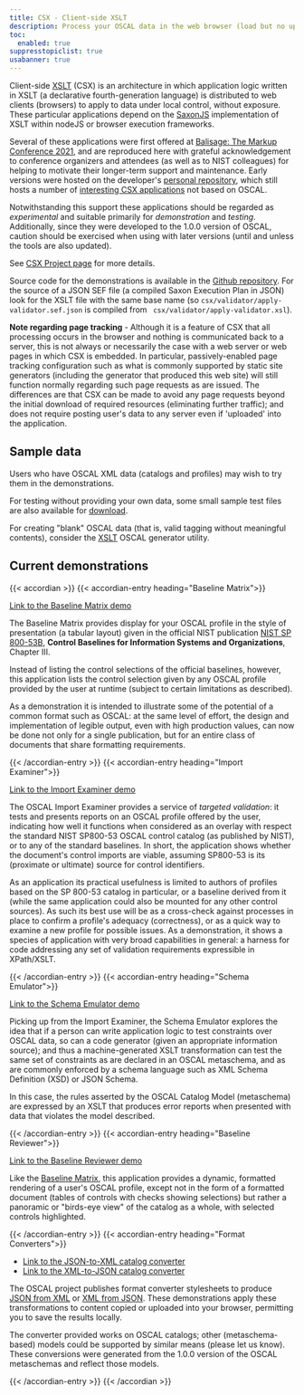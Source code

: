 ```yaml
---
title: CSX - Client-side XSLT
description: Process your OSCAL data in the web browser (load but no upload)
toc:
  enabled: true
suppresstopiclist: true 
usabanner: true
---
```


Client-side [XSLT](https://www.w3.org/TR/xslt-30/) (CSX) is an architecture in which application logic written in XSLT (a declarative fourth-generation language) is distributed to web clients (browsers) to apply to data under local control, without exposure. These particular applications depend on the [SaxonJS](https://www.saxonica.com/saxon-js/documentation/index.html) implementation of XSLT within nodeJS or browser execution frameworks.

Several of these applications were first offered at [Balisage: The Markup Conference 2021](https://www.balisage.net/Proceedings/vol26/cover.html), and are reproduced here with grateful acknowledgement to conference organizers and attendees (as well as to NIST colleagues) for helping to motivate their longer-term support and maintenance. Early versions were hosted on the developer's [personal repository](https://github.com/wendellpiez/XMLjellysandwich), which still hosts a number of [interesting CSX applications](https://wendellpiez.github.io/XMLjellysandwich/) not based on OSCAL.

Notwithstanding this support these applications should be regarded as *experimental* and suitable primarily for *demonstration* and *testing*. Additionally, since they were developed to the 1.0.0 version of OSCAL, caution should be exercised when using with later versions (until and unless the tools are also updated).

See [CSX Project page](/projects/csx) for more details.

Source code for the demonstrations is available in the [Github repository](https://github.com/usnistgov/oscal-tools/tree/master/csx). For the source of a JSON SEF file (a compiled Saxon Execution Plan in JSON) look for the XSLT file with the same base name (so `csx/validator/apply-validator.sef.json` is compiled from ` csx/validator/apply-validator.xsl`).

**Note regarding page tracking** - Although it is a feature of CSX that all processing occurs in the browser and nothing is communicated back to a server, this is not always or necessarily the case with a web server or web pages in which CSX is embedded. In particular, passively-enabled page tracking configuration such as what is commonly supported by static site generators (including the generator that produced this web site) will still function normally regarding such page requests as are issued. The differences are that CSX can be made to avoid any page requests beyond the initial download of required resources (eliminating further traffic); and does not require posting user's data to any server even if 'uploaded' into the application.

## Sample data

Users who have OSCAL XML data (catalogs and profiles) may wish to try them in the demonstrations.

For testing without providing your own data, some small sample test files are also available for [download](oscal-examples.zip).

For creating "blank" OSCAL data (that is, valid tagging without meaningful contents), consider the [XSLT](/projects/xslt) OSCAL generator utility.

## Current demonstrations

{{< accordian >}}
{{< accordian-entry heading="Baseline Matrix">}}

[Link to the Baseline Matrix demo](baseline-matrix "Baseline Matrix demo")

The Baseline Matrix provides display for your OSCAL profile in the style of presentation (a tabular layout) given in the official NIST publication [NIST SP 800-53B](https://doi.org/10.6028/NIST.SP.800-53B), **Control Baselines for Information Systems and Organizations**, Chapter III.

Instead of listing the control selections of the official baselines, however, this application lists the control selection given by any OSCAL profile provided by the user at runtime (subject to certain limitations as described).

As a demonstration it is intended to illustrate some of the potential of a common format such as OSCAL: at the same level of effort, the design and implementation of legible output, even with high production values, can now be done not only for a single publication, but for an entire class of documents that share formatting requirements.

{{< /accordian-entry >}}
{{< accordian-entry heading="Import Examiner">}}

[Link to the Import Examiner demo](import-examiner "Import Examiner demo")

The OSCAL Import Examiner provides a service of *targeted validation*: it tests and presents reports on an OSCAL profile offered by the user, indicating how well it functions when considered as an overlay with respect the standard NIST SP800-53 OSCAL control catalog (as published by NIST), or to any of the standard baselines. In short, the application shows whether the document's control imports are viable, assuming SP800-53 is its (proximate or ultimate) source for control identifiers.

As an application its practical usefulness is limited to authors of profiles based on the SP 800-53 catalog in particular, or a baseline derived from it (while the same application could also be mounted for any other control sources). As such its best use will be as a cross-check against processes in place to confirm a profile's adequacy (correctness), or as a quick way to examine a new profile for possible issues. As a demonstration, it shows a species of application with very broad capabilities in general: a harness for code addressing any set of validation requirements expressible in XPath/XSLT.

{{< /accordian-entry >}}
{{< accordian-entry heading="Schema Emulator">}}

[Link to the Schema Emulator demo](validator "Schema Emulator")

Picking up from the Import Examiner, the Schema Emulator explores the idea that if a person can write application logic to test constraints over OSCAL data, so can a code generator (given an appropriate information source); and thus a machine-generated XSLT transformation can test the same set of constraints as are declared in an OSCAL metaschema, and as are commonly enforced by a schema language such as XML Schema Definition (XSD) or JSON Schema.

In this case, the rules asserted by the OSCAL Catalog Model (metaschema) are expressed by an XSLT that produces error reports when presented with data that violates the model described.

{{< /accordian-entry >}}
{{< accordian-entry heading="Baseline Reviewer">}}

[Link to the Baseline Reviewer demo](baseline-reviewer)

Like the [Baseline Matrix](baseline-matrix "Baseline Matrix demo"), this application provides a dynamic, formatted rendering of a user's OSCAL profile, except not in the form of a formatted document (tables of controls with checks showing selections) but rather a panoramic or "birds-eye view" of the catalog as a whole, with selected controls highlighted.

{{< /accordian-entry >}}
{{< accordian-entry heading="Format Converters">}}

- [Link to the JSON-to-XML catalog converter](format-converter/fromjson)
- [Link to the XML-to-JSON catalog converter](format-converter/fromxml)

The OSCAL project publishes format converter stylesheets to produce [JSON from XML](https://github.com/usnistgov/OSCAL/tree/main/xml/convert) or [XML from JSON](https://github.com/usnistgov/OSCAL/tree/main/json/convert). These demonstrations apply these transformations to content copied or uploaded into your browser, permitting you to save the results locally.

The converter provided works on OSCAL catalogs; other (metaschema-based) models could be supported by similar means (please let us know). These conversions were generated from the 1.0.0 version of the OSCAL metaschemas and reflect those models.

{{< /accordian-entry >}}
{{< /accordian >}}

